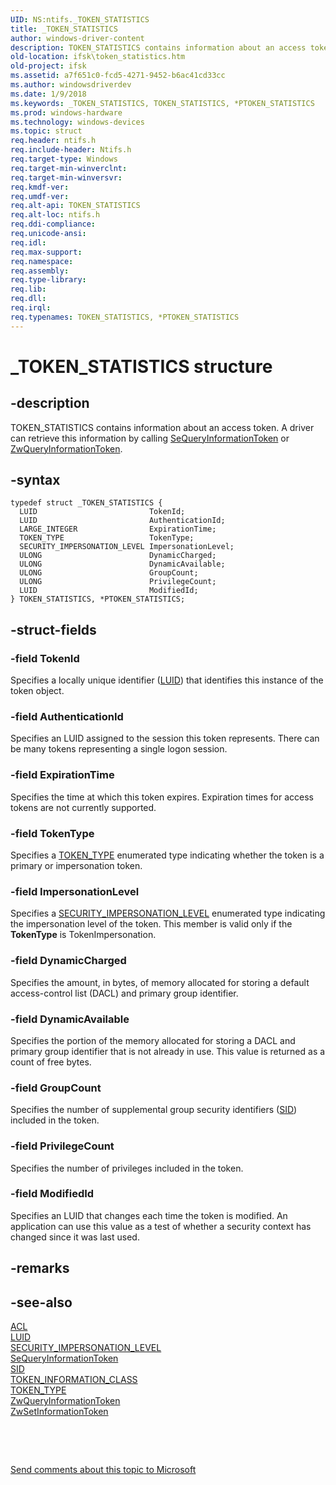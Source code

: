 ```yaml
---
UID: NS:ntifs._TOKEN_STATISTICS
title: _TOKEN_STATISTICS
author: windows-driver-content
description: TOKEN_STATISTICS contains information about an access token. A driver can retrieve this information by calling SeQueryInformationToken or ZwQueryInformationToken.
old-location: ifsk\token_statistics.htm
old-project: ifsk
ms.assetid: a7f651c0-fcd5-4271-9452-b6ac41cd33cc
ms.author: windowsdriverdev
ms.date: 1/9/2018
ms.keywords: _TOKEN_STATISTICS, TOKEN_STATISTICS, *PTOKEN_STATISTICS
ms.prod: windows-hardware
ms.technology: windows-devices
ms.topic: struct
req.header: ntifs.h
req.include-header: Ntifs.h
req.target-type: Windows
req.target-min-winverclnt: 
req.target-min-winversvr: 
req.kmdf-ver: 
req.umdf-ver: 
req.alt-api: TOKEN_STATISTICS
req.alt-loc: ntifs.h
req.ddi-compliance: 
req.unicode-ansi: 
req.idl: 
req.max-support: 
req.namespace: 
req.assembly: 
req.type-library: 
req.lib: 
req.dll: 
req.irql: 
req.typenames: TOKEN_STATISTICS, *PTOKEN_STATISTICS
---
```


# _TOKEN_STATISTICS structure



## -description
TOKEN_STATISTICS contains information about an access token. A driver can retrieve this information by calling <a href="..\ntifs\nf-ntifs-sequeryinformationtoken.md">SeQueryInformationToken</a> or <a href="..\ntifs\nf-ntifs-zwqueryinformationtoken.md">ZwQueryInformationToken</a>. 



## -syntax

````
typedef struct _TOKEN_STATISTICS {
  LUID                         TokenId;
  LUID                         AuthenticationId;
  LARGE_INTEGER                ExpirationTime;
  TOKEN_TYPE                   TokenType;
  SECURITY_IMPERSONATION_LEVEL ImpersonationLevel;
  ULONG                        DynamicCharged;
  ULONG                        DynamicAvailable;
  ULONG                        GroupCount;
  ULONG                        PrivilegeCount;
  LUID                         ModifiedId;
} TOKEN_STATISTICS, *PTOKEN_STATISTICS;
````


## -struct-fields

### -field TokenId

Specifies a locally unique identifier (<a href="..\igpupvdev\ns-igpupvdev-_luid.md">LUID</a>) that identifies this instance of the token object. 


### -field AuthenticationId

Specifies an LUID assigned to the session this token represents. There can be many tokens representing a single logon session. 


### -field ExpirationTime

Specifies the time at which this token expires. Expiration times for access tokens are not currently supported. 


### -field TokenType

Specifies a <a href="..\ntifs\ne-ntifs-_token_type.md">TOKEN_TYPE</a> enumerated type indicating whether the token is a primary or impersonation token. 


### -field ImpersonationLevel

Specifies a <a href="..\wudfddi\ne-wudfddi-_security_impersonation_level.md">SECURITY_IMPERSONATION_LEVEL</a> enumerated type indicating the impersonation level of the token. This member is valid only if the <b>TokenType</b> is TokenImpersonation. 


### -field DynamicCharged

Specifies the amount, in bytes, of memory allocated for storing a default access-control list (DACL) and primary group identifier. 


### -field DynamicAvailable

Specifies the portion of the memory allocated for storing a DACL and primary group identifier that is not already in use. This value is returned as a count of free bytes. 


### -field GroupCount

Specifies the number of supplemental group security identifiers (<a href="..\ntifs\ns-ntifs-_sid.md">SID</a>) included in the token. 


### -field PrivilegeCount

Specifies the number of privileges included in the token. 


### -field ModifiedId

Specifies an LUID that changes each time the token is modified. An application can use this value as a test of whether a security context has changed since it was last used. 


## -remarks


## -see-also
<dl>
<dt>
<a href="..\wdm\ns-wdm-_acl.md">ACL</a>
</dt>
<dt>
<a href="..\igpupvdev\ns-igpupvdev-_luid.md">LUID</a>
</dt>
<dt>
<a href="..\wudfddi\ne-wudfddi-_security_impersonation_level.md">SECURITY_IMPERSONATION_LEVEL</a>
</dt>
<dt>
<a href="..\ntifs\nf-ntifs-sequeryinformationtoken.md">SeQueryInformationToken</a>
</dt>
<dt>
<a href="..\ntifs\ns-ntifs-_sid.md">SID</a>
</dt>
<dt>
<a href="..\ntifs\ne-ntifs-_token_information_class.md">TOKEN_INFORMATION_CLASS</a>
</dt>
<dt>
<a href="..\ntifs\ne-ntifs-_token_type.md">TOKEN_TYPE</a>
</dt>
<dt>
<a href="..\ntifs\nf-ntifs-zwqueryinformationtoken.md">ZwQueryInformationToken</a>
</dt>
<dt>
<a href="..\ntifs\nf-ntifs-zwsetinformationtoken.md">ZwSetInformationToken</a>
</dt>
</dl>
 

 

<a href="mailto:wsddocfb@microsoft.com?subject=Documentation%20feedback [ifsk\ifsk]:%20TOKEN_STATISTICS structure%20 RELEASE:%20(1/9/2018)&amp;body=%0A%0APRIVACY STATEMENT%0A%0AWe use your feedback to improve the documentation. We don't use your email address for any other purpose, and we'll remove your email address from our system after the issue that you're reporting is fixed. While we're working to fix this issue, we might send you an email message to ask for more info. Later, we might also send you an email message to let you know that we've addressed your feedback.%0A%0AFor more info about Microsoft's privacy policy, see http://privacy.microsoft.com/en-us/default.aspx." title="Send comments about this topic to Microsoft">Send comments about this topic to Microsoft</a>


